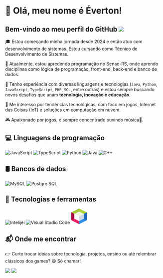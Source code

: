 # 👋 Olá, meu nome é Éverton!

## Bem-vindo ao meu perfil do GitHub <img src="https://media.giphy.com/media/hvRJCLFzcasrR4ia7z/giphy.gif" width="30px">

🎓 Estou começando minha jornada desde 2024 e então atuo com desenvolvimento de sistemas.
Estou cursando como Técnico de Desenvolvimento de Sistemas.

💼 Atualmente, estou apredendo programação no Senac-RS, onde aprendo disciplinas como lógica de programação, front-end, back-end e banco de dados.

🚀 Tenho experiência com diversas linguagens e tecnologias (`Java`, `Python`, `JavaScript`, `TypeScript`, `PHP`, `SQL`, entre outras) e estou sempre buscando novos desafios que unam **tecnologia, inovação e educação**.

🧠 Me interesso por tendências tecnológicas, com foco em jogos, Internet das Coisas (IoT) e soluções em computação em nuvem.

🎮 Apaixonado por jogos, e sempre concentrado ouvindo música🎵.

## 💻 Linguagens de programação

<div>
  <img src="https://cdn.jsdelivr.net/gh/devicons/devicon/icons/javascript/javascript-original.svg" width="50" height="50" alt="JavaScript"/>
  <img src="https://cdn.jsdelivr.net/gh/devicons/devicon/icons/typescript/typescript-original.svg" width="50" height="50" alt="TypeScript"/>
  <img src="https://cdn.jsdelivr.net/gh/devicons/devicon/icons/python/python-original.svg" width="50" height="50" alt="Python"/>
  <img src="https://cdn.jsdelivr.net/gh/devicons/devicon/icons/java/java-original-wordmark.svg" width="50" height="50" alt="Java"/>
  <img src="https://cdn.jsdelivr.net/gh/devicons/devicon/icons/cplusplus/cplusplus-original.svg" width="50" height="50" alt="C++"/>

</div>

## 🛢️ Bancos de dados

<div>
  <img src="https://cdn.jsdelivr.net/gh/devicons/devicon@latest/icons/mysql/mysql-original-wordmark.svg" width="50" height="50" alt="MySQL"/>
  <img src="https://cdn.jsdelivr.net/gh/devicons/devicon@latest/icons/postgresql/postgresql-original-wordmark.svg" width="50" height="50" alt="Postgre SQL"/>
</div>

## 🧰 Tecnologias e ferramentas

<div>
  <img src="https://th.bing.com/th/id/R.98865e06d77faca32b3e118df119049e?rik=AU0%2bE0ROLAbnog&riu=http%3a%2f%2flogonoid.com%2fimages%2fintellij-idea-logo.png&ehk=CapqYnZAeX0cbsUWxFNWr913YwdQDC7OFt%2ftIAEb%2fBU%3d&risl=&pid=ImgRaw&r=0" width="50" height="50" alt="Intelijei"/>
  <img src="https://cdn.jsdelivr.net/gh/devicons/devicon/icons/vscode/vscode-original.svg" width="50" height="50" alt="Visual Studio Code"/>
  <img src="logoNetBeans-removebg-preview.png" width="50" height="50" alt="NetBeans"/>
</div>



## 📬 Onde me encontrar

👉 Curte trocar ideias sobre tecnologia, projetos, ensino ou até relembrar clássicos dos games? 😄 Só chamar!

<div>
  <a href="https://instagram.com/_.tom71" target="_blank"><img src="https://img.shields.io/badge/-Instagram-%23E4405F?style=for-the-badge&logo=instagram&logoColor=white" target="_blank"></a>
   <a href = "mailto:everton.edu.2009@gmail.com"><img src="https://img.shields.io/badge/Gmail-D14836?style=for-the-badge&logo=gmail&logoColor=white" target="_blank"></a>
    
 




  
